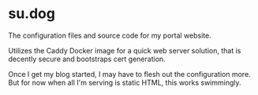 # su.dog

The configuration files and source code for my portal website.

Utilizes the Caddy Docker image for a quick web server solution, that is decently secure and bootstraps cert generation.

Once I get my blog started, I may have to flesh out the configuration more. But for now when all I'm serving is static HTML, this works swimmingly.
